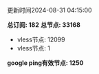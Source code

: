 更新时间2024-08-31 04:15:00

**总订阅: 182**
**总节点: 33168**
- vless节点: 12099
- vless节点: 1

**google ping有效节点: 1250**
